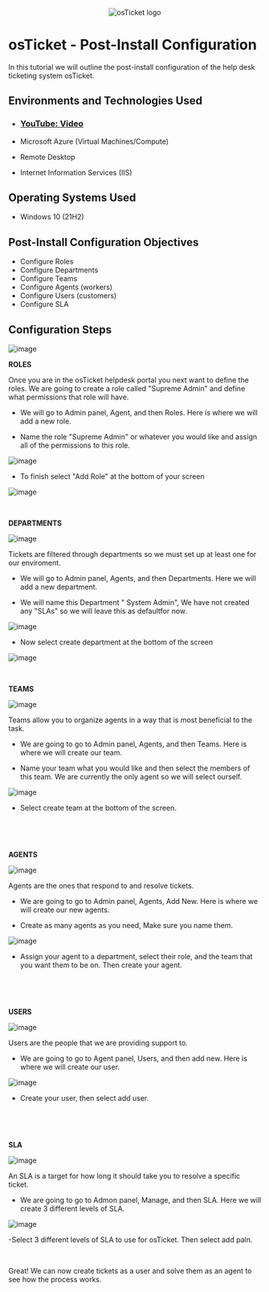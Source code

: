 <p align="center">
<img src="https://i.imgur.com/Clzj7Xs.png" alt="osTicket logo"/>
</p>

<h1>osTicket - Post-Install Configuration</h1>
In this tutorial we will outline the post-install configuration of the help desk ticketing system osTicket.<br />


<h2>Environments and Technologies Used</h2>

- ### [YouTube: Video](https://www.youtube.com)

- Microsoft Azure (Virtual Machines/Compute)
- Remote Desktop
- Internet Information Services (IIS)

<h2>Operating Systems Used </h2>

- Windows 10</b> (21H2)

<h2>Post-Install Configuration Objectives</h2>

- Configure Roles
- Configure Departments
- Configure Teams
- Configure Agents (workers)
- Configure Users (customers)
- Configure SLA

<h2>Configuration Steps</h2>

<p>
  
![image](https://github.com/Janelle888/post-install-config/assets/142438143/ac4fefc3-2d54-4d5f-ad55-da9b647c3573)



</p>
<p>
<b> ROLES </b>
  <p>
   Once you are in the osTicket helpdesk portal you next want to define the roles. We are going to create a role called "Supreme Admin" and define what permissions that role will have.
    <p>
      
- We will go to Admin panel, Agent, and then Roles. Here is where we will add a new role.
      
- Name the role "Supreme Admin" or whatever you would like and assign all of the permissions to this role.

![image](https://github.com/Janelle888/post-install-config/assets/142438143/69a163ff-3bfe-41d9-af8c-a4a9074fcb34)

  
- To finish select "Add Role" at the bottom of your screen

![image](https://github.com/Janelle888/post-install-config/assets/142438143/ff8060ff-21bf-4734-87ca-5095e255a189)

  
  </p>
<br />

<p>

</p>
<p>
<b> DEPARTMENTS </b>
<p>

![image](https://github.com/Janelle888/post-install-config/assets/142438143/2916416f-7381-4ce6-b688-72050633c262)

  
 Tickets are filtered through departments so we must set up at least one for our enviroment.
 <p>

 - We will go to Admin panel, Agents, and then Departments. Here we will add a new department.

 - We will name this Department " System Admin", We have not created any "SLAs" so we will leave this as defaultfor now.

![image](https://github.com/Janelle888/post-install-config/assets/142438143/9890b4c9-167f-4a1e-a520-3c6ff28a6f83)


 - Now select create department at the bottom of the screen

![image](https://github.com/Janelle888/post-install-config/assets/142438143/3f4ab176-03ee-4f34-8295-9e1e42d6a358)
  

</p>
<br />

<p>

</p>
<p>
<b> TEAMS </b>

![image](https://github.com/Janelle888/post-install-config/assets/142438143/5a4f73a6-9bac-4ef7-841a-80b10e118a26)

  
  <p>
  Teams allow you to organize agents in a way that is most beneficial to the task.
    <p>

- We are going to go to Admin panel, Agents, and then Teams. Here is where we will create our team.

- Name your team what you would like and then select the members of this team. We are currently the only agent so we will select ourself.

![image](https://github.com/Janelle888/post-install-config/assets/142438143/5e09e559-5ab8-498a-9f0c-045e92cb3b14)


- Select create team at the bottom of the screen.
</p>
<br />

</p>
<br />

<p>

</p>
<p>
<b> AGENTS </b>

![image](https://github.com/Janelle888/post-install-config/assets/142438143/401eab12-6e18-4c97-a009-74fd95556b7a)
 
<p>
Agents are the ones that respond to and resolve tickets.
<p>

- We are going to go to Admin panel, Agents, Add New. Here is where we will create our new agents.

- Create as many agents as you need, Make sure you name them.

![image](https://github.com/Janelle888/post-install-config/assets/142438143/9e569402-2195-48e5-bded-9bfacfd759c2)

- Assign your agent to a department, select their role, and the team that you want them to be on. Then create your agent. 
  
</p>
<br />

</p>
<br />

<p>
</p>
<p>
<b> USERS </b>

![image](https://github.com/Janelle888/post-install-config/assets/142438143/b041bcc4-37ba-41f3-9157-ec42cf8e238a)

<p>
Users are the people that we are providing support to.
<p>

  - We are going to go to Agent panel, Users, and then add new. Here is where we will create our user.

![image](https://github.com/Janelle888/post-install-config/assets/142438143/27b18f0e-b426-4545-956e-abe5ba73baa0)
 
  - Create your user, then select add user.

</p>
<br />

</p>
<br />

<p>
  
</p>
<p>
<b> SLA </b>

![image](https://github.com/Janelle888/post-install-config/assets/142438143/5e50bfeb-6e52-40e3-a564-548ef348bedf)

  
<p>
An SLA is a target for how long it should take you to resolve a specific ticket.
<p>

  - We are going to go to Admon panel, Manage, and then SLA. Here we will create 3 different levels of SLA.

![image](https://github.com/Janelle888/post-install-config/assets/142438143/dde3dbd4-7c93-4bbb-992a-b82597353415)

  -Select 3 different levels of SLA to use for osTicket. Then select add paln.
</p>
<br />

<p>
  
  Great! We can now create tickets as a user and solve them as an agent to see how the process works.
</p>
